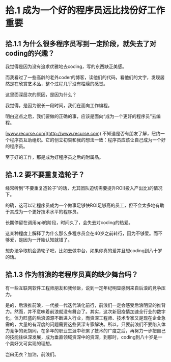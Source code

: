 # 拾.1 成为一个好的程序员远比找份好工作重要

## 拾.1.1 为什么很多程序员写到一定阶段，就失去了对coding的兴趣？

我觉得是因为没有追求优雅地去coding，写的东西缺乏美感。

而我看过了一些高龄的老外coder的博客，读他们的代码，看他们的文字，发现居然是在欣赏艺术品，整个过程几乎没有枯燥的感觉。

这里面深层次的原因，是因为什么？

我觉得，是因为很长一段时间，我们在面向工作编程。

明白这点之后，我们要做的正确的事，应该是面向“成为一个更好的程序员”去编程。

[www.recurse.com](http://www.recurse.com) 不知道是否有朋友了解，纽约一个程序员互助组织。它的创立初衷和我的想法一致：程序员应该让自己成为一个好的程序员。

至于好的工作，那是成为好程序员之后的附属品。

## 拾.1.2 要不要重复造轮子？

经常听到“不要重复造轮子”的话，尤其团队迫切需要提升ROI\(投入产出比\)的情况下。

的确，这可以让程序员成为一个做事足够快ROI足够高的员工，但不会太多地有助于其成为一个更好技术水平的程序员。

长期停留在调用api的阶段，时间久了，会失去对coding的热爱。

这某种程度上解释了为什么那么多程序员会在40岁之前转行，因为不够爱。而不够爱，是因为一开始认知就错了。

想办法争取机会造轮子吧，比如去做中台，如果你真的爱并且想coding到八十岁的话。

## 拾.1.3 作为前浪的老程序员真的缺少舞台吗？

有一些互联网软件工程师朋友和我倾诉，说到一定年纪明显感到来自后浪的竞争压力。

是的，后浪推前浪，一代接一代迭代演化前行，前浪们一定会感受后浪明显的推背力。然而，并不意味着前浪就没有舞台了。其实，这次新冠疫情加速全行业的数字化，体力旺盛的后浪源源不断进入行业，而资深工程师、技术专家又是现在企业急需的，大量的有深度的问题需要这些资深专家解决。所以，只要前浪们不要陷入体力竞争的死胡同，在多年的职业生涯中积累了技术的广度之后，再努力一步把自己的技能往纵深发展，成为垂直领域资深中的资深，到那时，coding到八十岁是一个美好又可实现的理想。

岂曰无衣？加油，前浪们。

